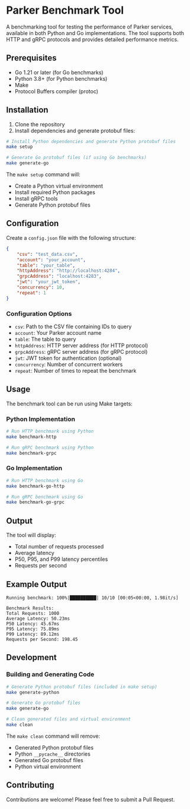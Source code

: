 # Parker Benchmark Tool

A benchmarking tool for testing the performance of Parker services, available in both Python and Go implementations. The tool supports both HTTP and gRPC protocols and provides detailed performance metrics.

## Prerequisites

- Go 1.21 or later (for Go benchmarks)
- Python 3.8+ (for Python benchmarks)
- Make
- Protocol Buffers compiler (protoc)

## Installation

1. Clone the repository
2. Install dependencies and generate protobuf files:
```bash
# Install Python dependencies and generate Python protobuf files
make setup

# Generate Go protobuf files (if using Go benchmarks)
make generate-go
```

The `make setup` command will:
- Create a Python virtual environment
- Install required Python packages
- Install gRPC tools
- Generate Python protobuf files

## Configuration

Create a `config.json` file with the following structure:

```json
{
    "csv": "test_data.csv",
    "account": "your_account",
    "table": "your_table",
    "httpAddress": "http://localhost:4284",
    "grpcAddress": "localhost:4283",
    "jwt": "your_jwt_token",
    "concurrency": 10,
    "repeat": 1
}
```

### Configuration Options

- `csv`: Path to the CSV file containing IDs to query
- `account`: Your Parker account name
- `table`: The table to query
- `httpAddress`: HTTP server address (for HTTP protocol)
- `grpcAddress`: gRPC server address (for gRPC protocol)
- `jwt`: JWT token for authentication (optional)
- `concurrency`: Number of concurrent workers
- `repeat`: Number of times to repeat the benchmark

## Usage

The benchmark tool can be run using Make targets:

### Python Implementation

```bash
# Run HTTP benchmark using Python
make benchmark-http

# Run gRPC benchmark using Python
make benchmark-grpc
```

### Go Implementation

```bash
# Run HTTP benchmark using Go
make benchmark-go-http

# Run gRPC benchmark using Go
make benchmark-go-grpc
```

## Output

The tool will display:
- Total number of requests processed
- Average latency
- P50, P95, and P99 latency percentiles
- Requests per second

## Example Output

```
Running benchmark: 100%|██████████| 10/10 [00:05<00:00, 1.98it/s]

Benchmark Results:
Total Requests: 1000
Average Latency: 50.23ms
P50 Latency: 45.67ms
P95 Latency: 75.89ms
P99 Latency: 89.12ms
Requests per Second: 198.45
```

## Development

### Building and Generating Code

```bash
# Generate Python protobuf files (included in make setup)
make generate-python

# Generate Go protobuf files
make generate-go

# Clean generated files and virtual environment
make clean
```

The `make clean` command will remove:
- Generated Python protobuf files
- Python `__pycache__` directories
- Generated Go protobuf files
- Python virtual environment

## Contributing

Contributions are welcome! Please feel free to submit a Pull Request.
